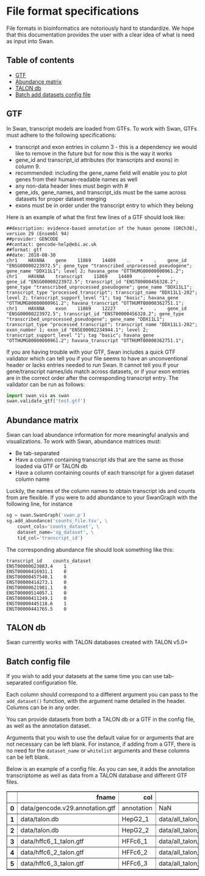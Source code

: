 # File format specifications

File formats in bioinformatics are notoriously hard to standardize. We hope that this documentation provides the user with a clear idea of what is need as input into Swan.

## Table of contents

* [GTF](file_formats.md#gtf)
* [Abundance matrix](file_formats.md#abundance-matrix)
* [TALON db](file_formats.md#talon-db)
* [Batch add datasets config file](file_formats.md#batch-config-file)

## GTF

In Swan, transcript models are loaded from GTFs. To work with Swan, GTFs must adhere to the following specifications:

* transcript and exon entries in column 3 - this is a dependency we would like to remove in the future but for now this is the way it works
* gene\_id and transcript\_id attributes \(for transcripts and exons\) in column 9. 
* recommended: including the gene\_name field will enable you to plot genes from their human-readable names as well
* any non-data header lines must begin with \#
* gene\_ids, gene\_names, and transcript\_ids must be the same across datasets for proper dataset merging 
* exons must be in order under the transcript entry to which they belong

Here is an example of what the first few lines of a GTF should look like:

```text
##description: evidence-based annotation of the human genome (GRCh38), version 29 (Ensembl 94)
##provider: GENCODE
##contact: gencode-help@ebi.ac.uk
##format: gtf
##date: 2018-08-30
chr1    HAVANA    gene    11869    14409    .    +    .    gene_id "ENSG00000223972.5"; gene_type "transcribed_unprocessed_pseudogene"; gene_name "DDX11L1"; level 2; havana_gene "OTTHUMG00000000961.2";
chr1    HAVANA    transcript    11869    14409    .    +    .    gene_id "ENSG00000223972.5"; transcript_id "ENST00000456328.2"; gene_type "transcribed_unprocessed_pseudogene"; gene_name "DDX11L1"; transcript_type "processed_transcript"; transcript_name "DDX11L1-202"; level 2; transcript_support_level "1"; tag "basic"; havana_gene "OTTHUMG00000000961.2"; havana_transcript "OTTHUMT00000362751.1";
chr1    HAVANA    exon    11869    12227    .    +    .    gene_id "ENSG00000223972.5"; transcript_id "ENST00000456328.2"; gene_type "transcribed_unprocessed_pseudogene"; gene_name "DDX11L1"; transcript_type "processed_transcript"; transcript_name "DDX11L1-202"; exon_number 1; exon_id "ENSE00002234944.1"; level 2; transcript_support_level "1"; tag "basic"; havana_gene "OTTHUMG00000000961.2"; havana_transcript "OTTHUMT00000362751.1";
```

If you are having trouble with your GTF, Swan includes a quick GTF validator which can tell you if your file seems to have an unconventional header or lacks entries needed to run Swan. It cannot tell you if your gene/transcript names/ids match across datasets, or if your exon entries are in the correct order after the corresponding transcript entry. The validator can be run as follows:

```python
import swan_vis as swan
swan.validate_gtf('test.gtf')
```

## Abundance matrix

Swan can load abundance information for more meaningful analysis and visualizations. To work with Swan, abundance matrices must:

* Be tab-separated
* Have a column containing transcript ids that are the same as those loaded via GTF or TALON db
* Have a column containing counts of each transcript for a given dataset column name

Luckily, the names of the column names to obtain transcript ids and counts from are flexible. If you were to add abundance to your SwanGraph with the following line, for instance

```python
sg = swan.SwanGraph('swan.p')
sg.add_abundance('counts_file.tsv', \
    count_cols='counts_dataset', \
    dataset_name='sg_dataset', \
    tid_col='transcript_id')
```

The corresponding abundance file should look something like this:

```text
transcript_id    counts_dataset
ENST00000623083.4    1
ENST00000416931.1    0
ENST00000457540.1    0
ENST00000414273.1    0
ENST00000621981.1    0
ENST00000514057.1    0
ENST00000411249.1    0
ENST00000445118.6    1
ENST00000441765.5    0
```

## TALON db

Swan currently works with TALON databases created with TALON v5.0+

## Batch config file

If you wish to add your datasets at the same time you can use tab-separated configuration file. 

Each column should correspond to a different argument you can pass to the `add_dataset()` function, with the argument name detailed in the header. Columns can be in any order. 

You can provide datasets from both a TALON db or a GTF in the config file, as well as the annotation dataset. 

Arguments that you wish to use the default value for or arguments that are not necessary can be left blank. For instance, if adding from a GTF, there is no need for the `dataset_name` or `whitelist` arguments and these columns can be left blank. 

Below is an example of a config file. As you can see, it adds the annotation transcriptome as well as data from a TALON database and different GTF files.

<div>
<style scoped>
    .dataframe tbody tr th:only-of-type {
        vertical-align: middle;
    }

    .dataframe tbody tr th {
        vertical-align: top;
    }

    .dataframe thead th {
        text-align: right;
    }
</style>
<table border="1" class="dataframe">
  <thead>
    <tr style="text-align: right;">
      <th></th>
      <th>fname</th>
      <th>col</th>
      <th>counts_file</th>
      <th>count_cols</th>
      <th>tid_col</th>
      <th>dataset_name</th>
      <th>whitelist</th>
    </tr>
  </thead>
  <tbody>
    <tr>
      <th>0</th>
      <td>data/gencode.v29.annotation.gtf</td>
      <td>annotation</td>
      <td>NaN</td>
      <td>NaN</td>
      <td>NaN</td>
      <td>NaN</td>
      <td>NaN</td>
    </tr>
    <tr>
      <th>1</th>
      <td>data/talon.db</td>
      <td>HepG2_1</td>
      <td>data/all_talon_abundance_filtered.tsv</td>
      <td>hepg2_1</td>
      <td>annot_transcript_id</td>
      <td>hepg2_1</td>
      <td>data/hepg2_whitelist.csv</td>
    </tr>
    <tr>
      <th>2</th>
      <td>data/talon.db</td>
      <td>HepG2_2</td>
      <td>data/all_talon_abundance_filtered.tsv</td>
      <td>hepg2_2</td>
      <td>annot_transcript_id</td>
      <td>hepg2_2</td>
      <td>data/hepg2_whitelist.csv</td>
    </tr>
    <tr>
      <th>3</th>
      <td>data/hffc6_1_talon.gtf</td>
      <td>HFFc6_1</td>
      <td>data/all_talon_abundance_filtered.tsv</td>
      <td>hffc6_1</td>
      <td>annot_transcript_id</td>
      <td>NaN</td>
      <td>NaN</td>
    </tr>
    <tr>
      <th>4</th>
      <td>data/hffc6_2_talon.gtf</td>
      <td>HFFc6_2</td>
      <td>data/all_talon_abundance_filtered.tsv</td>
      <td>hffc6_2</td>
      <td>annot_transcript_id</td>
      <td>NaN</td>
      <td>NaN</td>
    </tr>
    <tr>
      <th>5</th>
      <td>data/hffc6_3_talon.gtf</td>
      <td>HFFc6_3</td>
      <td>data/all_talon_abundance_filtered.tsv</td>
      <td>hffc6_3</td>
      <td>annot_transcript_id</td>
      <td>NaN</td>
      <td>NaN</td>
    </tr>
  </tbody>
</table>
</div>

